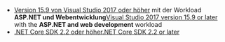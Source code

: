 * <span data-ttu-id="f0830-101">[Version 15.9 von Visual Studio 2017 oder höher](https://visualstudio.microsoft.com/downloads/) mit der Workload **ASP.NET und Webentwicklung**</span><span class="sxs-lookup"><span data-stu-id="f0830-101">[Visual Studio 2017 version 15.9 or later](https://visualstudio.microsoft.com/downloads/) with the **ASP.NET and web development** workload</span></span>
* [<span data-ttu-id="f0830-102">.NET Core SDK 2.2 oder höher</span><span class="sxs-lookup"><span data-stu-id="f0830-102">.NET Core SDK 2.2 or later</span></span>](https://www.microsoft.com/net/download/all)